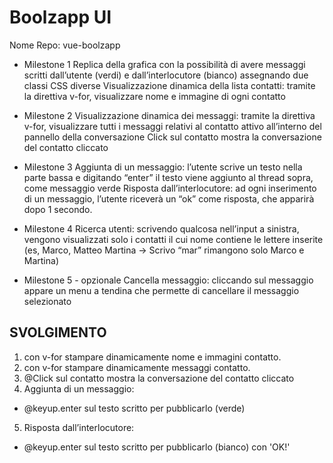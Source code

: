 Boolzapp UI
===
Nome Repo: vue-boolzapp

- Milestone 1
Replica della grafica con la possibilità di avere messaggi scritti dall’utente (verdi) e dall’interlocutore (bianco) assegnando due classi CSS diverse
Visualizzazione dinamica della lista contatti: tramite la direttiva v-for, visualizzare nome e immagine di ogni contatto

- Milestone 2
Visualizzazione dinamica dei messaggi: tramite la direttiva v-for, visualizzare tutti i messaggi relativi al contatto attivo all’interno del pannello della conversazione
Click sul contatto mostra la conversazione del contatto cliccato


- Milestone 3
Aggiunta di un messaggio: l’utente scrive un testo nella parte bassa e digitando “enter” il testo viene aggiunto al thread sopra, come messaggio verde
Risposta dall’interlocutore: ad ogni inserimento di un messaggio, l’utente riceverà un “ok” come risposta, che apparirà dopo 1 secondo.

- Milestone 4
Ricerca utenti: scrivendo qualcosa nell’input a sinistra, vengono visualizzati solo i contatti il cui nome contiene le lettere inserite (es, Marco, Matteo Martina -> Scrivo “mar” rimangono solo Marco e Martina)

- Milestone 5 - opzionale
Cancella messaggio: cliccando sul messaggio appare un menu a tendina che permette di cancellare il messaggio selezionato


## SVOLGIMENTO
1. con v-for stampare dinamicamente nome e immagini contatto.
2. con v-for stampare dinamicamente messaggi contatto.
3. @Click sul contatto mostra la conversazione del contatto cliccato
4. Aggiunta di un messaggio:
 - @keyup.enter sul testo scritto per pubblicarlo (verde)
 5. Risposta dall’interlocutore:
  - @keyup.enter sul testo scritto per pubblicarlo (bianco) con 'OK!'
 